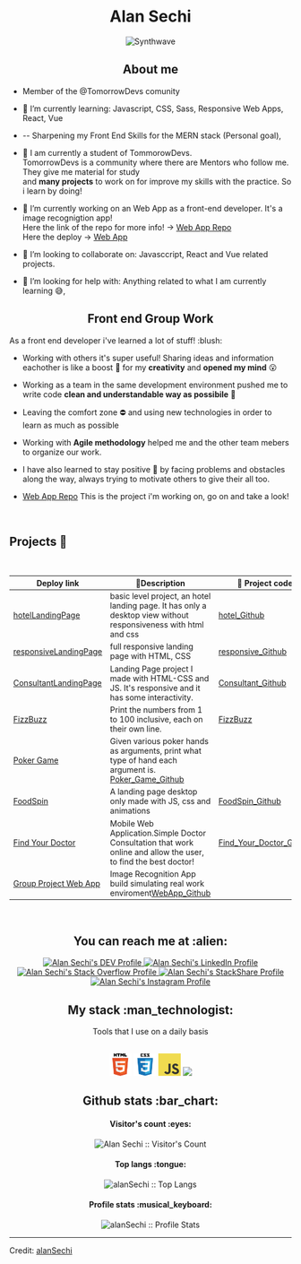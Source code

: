 <h1 align="center">Alan Sechi</h1>

<p align="center"><img src="alanSechi.gif" alt="Synthwave" height="300" width="500"></p>

## <h2 align="center">About me</h2>

- Member of the @TomorrowDevs comunity

- 🌱 I’m currently learning: Javascript, CSS, Sass, Responsive Web Apps, React, Vue

- -- Sharpening my Front End Skills for the MERN stack (Personal goal), 

- :school: I am currently a student of TommorowDevs.<br>
TomorrowDevs is a community where there are Mentors who follow me. They give me material for study <br>
and **many projects** to work on for improve my skills with the practice. So i learn by doing!

- 🔭 I’m currently working on an Web App as a front-end developer. It's a image recognigtion app! <br>
Here the link of the repo for more info! -> [Web App Repo](https://github.com/TD-team3/img-recognition-web-app-fe) <br>
Here the deploy -> [Web App](https://gracious-mcclintock-220460.netlify.app/index.html)

- 👯 I’m looking to collaborate on: Javasccript, React and Vue related projects.

- 🤔 I’m looking for help with: Anything related to what I am currently learning 😅,


### <h2 align=center>Front end Group Work

</h2>
As a front end developer i've learned a lot of stuff! :blush:

- Working with others it's super useful! Sharing ideas and information eachother is like a boost :rocket: for my **creativity** and **opened my mind** :open_mouth:

- Working as a team in the same development environment pushed me to write code **clean and understandable way as possibile** :construction_worker:

- Leaving the comfort zone :no_entry: and using new technologies in order to learn as much as possible 

- Working with **Agile methodology** helped me and the other team mebers to organize our work.

- I have also learned to stay positive :muscle: by facing problems and obstacles along the way, always trying to motivate others to give their all too.

- [Web App Repo](https://github.com/TD-team3/img-recognition-web-app-fe) This is the project i'm working on, go on and take a look! 

<br> 

## Projects :floppy_disk:
<br>

|Deploy link|:page_facing_up:Description|:floppy_disk: Project code|
|---|---|---|
|[hotelLandingPage](https://competent-raman-48131c.netlify.app/)| basic level project, an hotel landing page. It has only a desktop view without responsiveness with html and css| [hotel_Github](https://github.com/alanSechi/Hotel-Booking-Landing-Page)|
|[responsiveLandingPage](https://nostalgic-franklin-fa5934.netlify.app/)| full responsive landing page with HTML, CSS|[responsive_Github](https://github.com/alanSechi/Responsive-Landing-Page)|
|[ConsultantLandingPage](https://competent-hypatia-a823c0.netlify.app/)| Landing Page project I made with HTML-CSS and JS. It's responsive and it has some interactivity.|[Consultant_Github](https://github.com/alanSechi/Consultant-Landing-Page)|
|[FizzBuzz](https://fizz-buzz-game.netlify.app/)| Print the numbers from 1 to 100 inclusive, each on their own line.| [FizzBuzz](https://github.com/alanSechi/FizzBuzz-Game)|
|[Poker Game](https://dreamy-pike-adb2e0.netlify.app/)|Given various poker hands as arguments, print what type of hand each argument is. [Poker_Game_Github](https://github.com/alanSechi/Poker-Game)|
|[FoodSpin](https://suspicious-jackson-136582.netlify.app/)| A landing page desktop only made with JS, css and animations|[FoodSpin_Github](https://github.com/alanSechi/Foodspin-Landing-Page)|
|[Find Your Doctor](https://lakeweathermap.netlify.app/)|Mobile Web Application.Simple Doctor Consultation that work online and allow the user, to find the best doctor!|[Find_Your_Doctor_Github](https://github.com/alanSechi/Find-Your-Doctor)|
|[Group Project Web App](https://gracious-mcclintock-220460.netlify.app/index.html)| Image Recognition App build simulating real work enviroment[WebApp_Github](https://github.com/TD-team3/img-recognition-web-app-fe)|
<br>



<h2 align="center">You can reach me at :alien:</h2>

<p align="center">
  <a href="https://dev.to/alansechi">
    <img src="https://d2fltix0v2e0sb.cloudfront.net/dev-badge.svg" alt="Alan Sechi's DEV Profile" height="30" width="30">
  </a>

  <a href="https://www.linkedin.com/in/alan-sechi-b15379188/">
    <img src="https://www.vectorlogo.zone/logos/linkedin/linkedin-icon.svg" alt="Alan Sechi's LinkedIn Profile" height="30" width="30">
  </a>

  <a href="https://stackoverflow.com/users/12893671/alan-sechi">
    <img src="https://www.vectorlogo.zone/logos/stackoverflow/stackoverflow-icon.svg" alt="Alan Sechi's Stack Overflow Profile" height="30" width="30">
  </a>

  <a href="https://stackshare.io/alansechi">
    <img src="https://cdn.worldvectorlogo.com/logos/stackshare.svg" alt="Alan Sechi's StackShare Profile" height="30" width="30">
  </a>

  <a href="https://www.instagram.com/seal_web_developer/">
    <img src="https://www.vectorlogo.zone/logos/instagram/instagram-icon.svg" alt="Alan Sechi's Instagram Profile" height="30" width="30">
  </a>
  
</p>

<h2 align="center">My stack :man_technologist:</h2>

<p align="center">Tools that I use on a daily basis</p>
<p align="center">
<br
<code><a href = "https://developer.mozilla.org/en-US/docs/Web/Guide/HTML/HTML5"><img height="40" src="https://raw.githubusercontent.com/github/explore/80688e429a7d4ef2fca1e82350fe8e3517d3494d/topics/html/html.png"></a></code>
<code><a href = "https://developer.mozilla.org/en-US/docs/Archive/CSS3"><img height="40" src="https://raw.githubusercontent.com/github/explore/80688e429a7d4ef2fca1e82350fe8e3517d3494d/topics/css/css.png"></a></code>
<code><a href = "https://developer.mozilla.org/en-US/docs/Web/JavaScript"><img height="40" src="https://raw.githubusercontent.com/github/explore/80688e429a7d4ef2fca1e82350fe8e3517d3494d/topics/javascript/javascript.png"></a></code>
<code><a href = "https://code.visualstudio.com/"><img height="40" src="https://upload.wikimedia.org/wikipedia/commons/thumb/9/9a/Visual_Studio_Code_1.35_icon.svg/1200px-Visual_Studio_Code_1.35_icon.svg.png"></a></code>
<br>
</p>
</p>

<h2 align="center">Github stats :bar_chart:</h2>

<h4 align="center">Visitor's count :eyes:</h4>

<p align="center"><img src="https://profile-counter.glitch.me/{alanSechi}/count.svg" alt="Alan Sechi :: Visitor's Count" /></p>

<h4 align="center">Top langs :tongue:</h4>

<p align="center">
<img src="https://github-readme-stats.vercel.app/api/top-langs/?username=alanSechi&langs_count=10&theme=algolia&layout=compact" alt="alanSechi :: Top Langs" /></p>

<h4 align="center">Profile stats :musical_keyboard:</h4>

<p align="center"><img src="https://github-readme-stats.vercel.app/api?username=alanSechi&show_icons=true&theme=algolia" alt="alanSechi :: Profile Stats" /></p>


---

Credit: [alanSechi](https://github.com/alanSechi)
